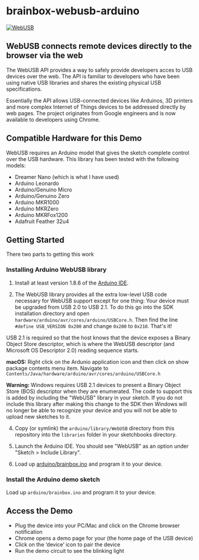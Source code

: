 # brainbox-webusb-arduino

[![WebUSB](http://img.youtube.com/vi/0lGBe4qoYWE/0.jpg)](https://www.youtube.com/watch?v=0lGBe4qoYWE "WebUSB")

## WebUSB connects remote devices directly to the browser via the web
The WebUSB API provides a way to safely provide developers acces to USB devices over the web. The API is familiar 
to developers who have been using native USB libraries and shares the existing physical USB specifications.

Essentially the API allows USB-connected devices like Arduinos, 3D printers and more complex Internet of Things 
devices to be addressed directly by web pages. The project originates from Google engineers and is now available 
to developers using Chrome.

## Compatible Hardware for this Demo
WebUSB requires an Arduino model that gives the sketch complete control over the USB hardware. This library has 
been tested with the following models:

 - Dreamer Nano (which is what I have used)
 - Arduino Leonardo
 - Arduino/Genuino Micro
 - Arduino/Genuino Zero
 - Arduino MKR1000
 - Arduino MKRZero
 - Arduino MKRFox1200
 - Adafruit Feather 32u4

## Getting Started
There two parts to getting this work

### Installing Arduino WebUSB library
1. Install at least version 1.8.6 of the [Arduino IDE](https://www.arduino.cc/en/Main/Software).

2. The WebUSB library provides all the extra low-level USB code necessary for WebUSB support except for one thing: Your 
device must be upgraded from USB 2.0 to USB 2.1. To do this go into the SDK installation directory and 
open `hardware/arduino/avr/cores/arduino/USBCore.h`. Then find the line `#define USB_VERSION 0x200` and 
change `0x200` to `0x210`. That's it!

USB 2.1 is required so that the host knows that the device exposes a Binary Object Store descriptor, which is where 
the WebUSB descriptor (and Microsoft OS Descriptor 2.0) reading sequence starts.


  **macOS:** Right click on the Ardunio application icon and then click on show package contents menu item. Navigate to `Contents/Java/hardware/arduino/avr/cores/arduino/USBCore.h`
  
  **Warning:** Windows requires USB 2.1 devices to present a Binary Object Store (BOS) descriptor when they are enumerated. The code to support this is added by including the "WebUSB" library in your sketch. If you do not include this library after making this change to the SDK then Windows will no longer be able to recognize your device and you will not be able to upload new sketches to it.

4. Copy (or symlink) the `arduino/library/WebUSB` directory from this repository into the `libraries` folder in your sketchbooks directory.

5. Launch the Arduino IDE. You should see "WebUSB" as an option under "Sketch > Include Library".

6. Load up [arduino/brainbox.ino](arduino/brainbox.ino) and program it to your device.

### Install the Arduino demo sketch
Load up `arduino/brainbox.ino` and program it to your device.


## Access the Demo
- Plug the device into your PC/Mac and click on the Chrome browser notification 
- Chrome opens a demo page for your (the home page of the USB device)
- Click on the ‘device’ icon to pair the device
- Run the demo circuit to see the blinking light
